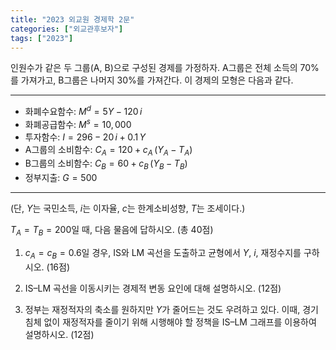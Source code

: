 ```yaml
---
title: "2023 외교원 경제학 2문"
categories: ["외교관후보자"]
tags: ["2023"]
---
```


인원수가 같은 두 그룹(A, B)으로 구성된 경제를 가정하자. A그룹은 전체 소득의 70%를 가져가고, B그룹은 나머지 30%를 가져간다. 이 경제의 모형은 다음과 같다.

---
- 화폐수요함수: $M^d = 5Y - 120\,i$  
- 화폐공급함수: $M^s = 10{,}000$  
- 투자함수: $I = 296 - 20\,i + 0.1\,Y$  
- A그룹의 소비함수: $C_A = 120 + c_A\,(Y_A - T_A)$  
- B그룹의 소비함수: $C_B = 60 + c_B\,(Y_B - T_B)$  
- 정부지출: $G = 500$  
---

(단, $Y$는 국민소득, $i$는 이자율, $c$는 한계소비성향, $T$는 조세이다.)  

$T_A = T_B = 200$일 때, 다음 물음에 답하시오. (총 40점)

1) $c_A = c_B = 0.6$일 경우, IS와 LM 곡선을 도출하고 균형에서 $Y$, $i$, 재정수지를 구하시오. (16점)

2) IS–LM 곡선을 이동시키는 경제적 변동 요인에 대해 설명하시오. (12점)

3) 정부는 재정적자의 축소를 원하지만 $Y$가 줄어드는 것도 우려하고 있다. 이때, 경기 침체 없이 재정적자를 줄이기 위해 시행해야 할 정책을 IS–LM 그래프를 이용하여 설명하시오. (12점)

